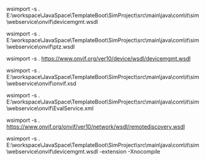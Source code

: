 wsimport -s . E:\workspace\JavaSpace\TemplateBoot\SimProject\src\main\java\com\it\sim\webservice\onvif\devicemgmt.wsdl

wsimport -s . E:\workspace\JavaSpace\TemplateBoot\SimProject\src\main\java\com\it\sim\webservice\onvif\ptz.wsdl

wsimport -s . https://www.onvif.org/ver10/device/wsdl/devicemgmt.wsdl

wsimport -s . E:\workspace\JavaSpace\TemplateBoot\SimProject\src\main\java\com\it\sim\webservice\onvif\onvif.xsd

wsimport -s . E:\workspace\JavaSpace\TemplateBoot\SimProject\src\main\java\com\it\sim\webservice\onvif\EvalService.xml

wsimport -s . https://www.onvif.org/onvif/ver10/network/wsdl/remotediscovery.wsdl

wsimport -s . E:\workspace\JavaSpace\TemplateBoot\SimProject\src\main\java\com\it\sim\webservice\onvif\devicemgmt.wsdl -extension -Xnocompile
